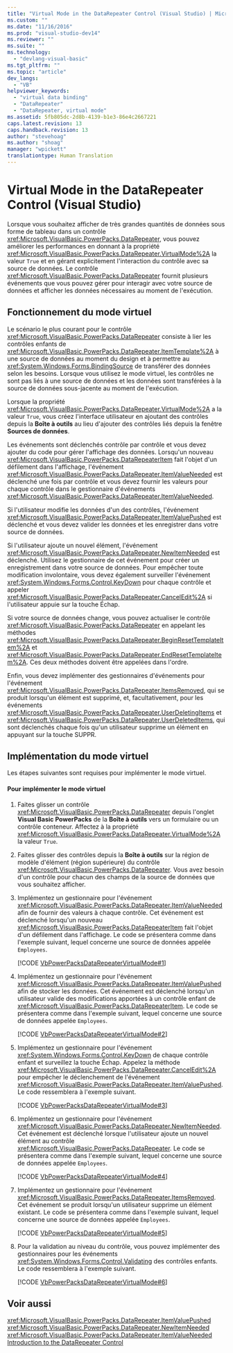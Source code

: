 ```yaml
---
title: "Virtual Mode in the DataRepeater Control (Visual Studio) | Microsoft Docs"
ms.custom: ""
ms.date: "11/16/2016"
ms.prod: "visual-studio-dev14"
ms.reviewer: ""
ms.suite: ""
ms.technology: 
  - "devlang-visual-basic"
ms.tgt_pltfrm: ""
ms.topic: "article"
dev_langs: 
  - "VB"
helpviewer_keywords: 
  - "virtual data binding"
  - "DataRepeater"
  - "DataRepeater, virtual mode"
ms.assetid: 5fb805dc-2d8b-4139-b1e3-86e4c2667221
caps.latest.revision: 13
caps.handback.revision: 13
author: "stevehoag"
ms.author: "shoag"
manager: "wpickett"
translationtype: Human Translation
---
```

# Virtual Mode in the DataRepeater Control (Visual Studio)
Lorsque vous souhaitez afficher de très grandes quantités de données sous forme de tableau dans un contrôle <xref:Microsoft.VisualBasic.PowerPacks.DataRepeater>, vous pouvez améliorer les performances en donnant à la propriété <xref:Microsoft.VisualBasic.PowerPacks.DataRepeater.VirtualMode%2A> la valeur `True` et en gérant explicitement l'interaction du contrôle avec sa source de données.  Le contrôle <xref:Microsoft.VisualBasic.PowerPacks.DataRepeater> fournit plusieurs événements que vous pouvez gérer pour interagir avec votre source de données et afficher les données nécessaires au moment de l'exécution.  
  
## Fonctionnement du mode virtuel  
 Le scénario le plus courant pour le contrôle <xref:Microsoft.VisualBasic.PowerPacks.DataRepeater> consiste à lier les contrôles enfants de <xref:Microsoft.VisualBasic.PowerPacks.DataRepeater.ItemTemplate%2A> à une source de données au moment du design et à permettre au <xref:System.Windows.Forms.BindingSource> de transférer des données selon les besoins.  Lorsque vous utilisez le mode virtuel, les contrôles ne sont pas liés à une source de données et les données sont transférées à la source de données sous\-jacente au moment de l'exécution.  
  
 Lorsque la propriété <xref:Microsoft.VisualBasic.PowerPacks.DataRepeater.VirtualMode%2A> a la valeur `True`, vous créez l'interface utilisateur en ajoutant des contrôles depuis la **Boîte à outils** au lieu d'ajouter des contrôles liés depuis la fenêtre **Sources de données**.  
  
 Les événements sont déclenchés contrôle par contrôle et vous devez ajouter du code pour gérer l'affichage des données.  Lorsqu'un nouveau <xref:Microsoft.VisualBasic.PowerPacks.DataRepeaterItem> fait l'objet d'un défilement dans l'affichage, l'événement <xref:Microsoft.VisualBasic.PowerPacks.DataRepeater.ItemValueNeeded> est déclenché une fois par contrôle et vous devez fournir les valeurs pour chaque contrôle dans le gestionnaire d'événements <xref:Microsoft.VisualBasic.PowerPacks.DataRepeater.ItemValueNeeded>.  
  
 Si l'utilisateur modifie les données d'un des contrôles, l'événement <xref:Microsoft.VisualBasic.PowerPacks.DataRepeater.ItemValuePushed> est déclenché et vous devez valider les données et les enregistrer dans votre source de données.  
  
 Si l'utilisateur ajoute un nouvel élément, l'événement <xref:Microsoft.VisualBasic.PowerPacks.DataRepeater.NewItemNeeded> est déclenché.  Utilisez le gestionnaire de cet événement pour créer un enregistrement dans votre source de données.  Pour empêcher toute modification involontaire, vous devez également surveiller l'événement <xref:System.Windows.Forms.Control.KeyDown> pour chaque contrôle et appeler <xref:Microsoft.VisualBasic.PowerPacks.DataRepeater.CancelEdit%2A> si l'utilisateur appuie sur la touche Échap.  
  
 Si votre source de données change, vous pouvez actualiser le contrôle <xref:Microsoft.VisualBasic.PowerPacks.DataRepeater> en appelant les méthodes <xref:Microsoft.VisualBasic.PowerPacks.DataRepeater.BeginResetTemplateItem%2A> et <xref:Microsoft.VisualBasic.PowerPacks.DataRepeater.EndResetTemplateItem%2A>.  Ces deux méthodes doivent être appelées dans l'ordre.  
  
 Enfin, vous devez implémenter des gestionnaires d'événements pour l'événement <xref:Microsoft.VisualBasic.PowerPacks.DataRepeater.ItemsRemoved>, qui se produit lorsqu'un élément est supprimé, et, facultativement, pour les événements <xref:Microsoft.VisualBasic.PowerPacks.DataRepeater.UserDeletingItems> et <xref:Microsoft.VisualBasic.PowerPacks.DataRepeater.UserDeletedItems>, qui sont déclenchés chaque fois qu'un utilisateur supprime un élément en appuyant sur la touche SUPPR.  
  
## Implémentation du mode virtuel  
 Les étapes suivantes sont requises pour implémenter le mode virtuel.  
  
#### Pour implémenter le mode virtuel  
  
1.  Faites glisser un contrôle <xref:Microsoft.VisualBasic.PowerPacks.DataRepeater> depuis l'onglet **Visual Basic PowerPacks** de la **Boîte à outils** vers un formulaire ou un contrôle conteneur.  Affectez à la propriété <xref:Microsoft.VisualBasic.PowerPacks.DataRepeater.VirtualMode%2A> la valeur `True`.  
  
2.  Faites glisser des contrôles depuis la **Boîte à outils** sur la région de modèle d'élément \(région supérieure\) du contrôle <xref:Microsoft.VisualBasic.PowerPacks.DataRepeater>.  Vous avez besoin d'un contrôle pour chacun des champs de la source de données que vous souhaitez afficher.  
  
3.  Implémentez un gestionnaire pour l'événement <xref:Microsoft.VisualBasic.PowerPacks.DataRepeater.ItemValueNeeded> afin de fournir des valeurs à chaque contrôle.  Cet événement est déclenché lorsqu'un nouveau <xref:Microsoft.VisualBasic.PowerPacks.DataRepeaterItem> fait l'objet d'un défilement dans l'affichage.  Le code se présentera comme dans l'exemple suivant, lequel concerne une source de données appelée `Employees`.  
  
     [!CODE [VbPowerPacksDataRepeaterVirtualMode#1](../CodeSnippet/VS_Snippets_VBCSharp/VbPowerPacksDataRepeaterVirtualMode#1)]  
  
4.  Implémentez un gestionnaire pour l'événement <xref:Microsoft.VisualBasic.PowerPacks.DataRepeater.ItemValuePushed> afin de stocker les données.  Cet événement est déclenché lorsqu'un utilisateur valide des modifications apportées à un contrôle enfant de <xref:Microsoft.VisualBasic.PowerPacks.DataRepeaterItem>.  Le code se présentera comme dans l'exemple suivant, lequel concerne une source de données appelée `Employees`.  
  
     [!CODE [VbPowerPacksDataRepeaterVirtualMode#2](../CodeSnippet/VS_Snippets_VBCSharp/VbPowerPacksDataRepeaterVirtualMode#2)]  
  
5.  Implémentez un gestionnaire pour l'événement <xref:System.Windows.Forms.Control.KeyDown> de chaque contrôle enfant et surveillez la touche Échap.  Appelez la méthode <xref:Microsoft.VisualBasic.PowerPacks.DataRepeater.CancelEdit%2A> pour empêcher le déclenchement de l'événement <xref:Microsoft.VisualBasic.PowerPacks.DataRepeater.ItemValuePushed>.  Le code ressemblera à l'exemple suivant.  
  
     [!CODE [VbPowerPacksDataRepeaterVirtualMode#3](../CodeSnippet/VS_Snippets_VBCSharp/VbPowerPacksDataRepeaterVirtualMode#3)]  
  
6.  Implémentez un gestionnaire pour l'événement <xref:Microsoft.VisualBasic.PowerPacks.DataRepeater.NewItemNeeded>.  Cet événement est déclenché lorsque l'utilisateur ajoute un nouvel élément au contrôle <xref:Microsoft.VisualBasic.PowerPacks.DataRepeater>.  Le code se présentera comme dans l'exemple suivant, lequel concerne une source de données appelée `Employees`.  
  
     [!CODE [VbPowerPacksDataRepeaterVirtualMode#4](../CodeSnippet/VS_Snippets_VBCSharp/VbPowerPacksDataRepeaterVirtualMode#4)]  
  
7.  Implémentez un gestionnaire pour l'événement <xref:Microsoft.VisualBasic.PowerPacks.DataRepeater.ItemsRemoved>.  Cet événement se produit lorsqu'un utilisateur supprime un élément existant.  Le code se présentera comme dans l'exemple suivant, lequel concerne une source de données appelée `Employees`.  
  
     [!CODE [VbPowerPacksDataRepeaterVirtualMode#5](../CodeSnippet/VS_Snippets_VBCSharp/VbPowerPacksDataRepeaterVirtualMode#5)]  
  
8.  Pour la validation au niveau du contrôle, vous pouvez implémenter des gestionnaires pour les événements <xref:System.Windows.Forms.Control.Validating> des contrôles enfants.  Le code ressemblera à l'exemple suivant.  
  
     [!CODE [VbPowerPacksDataRepeaterVirtualMode#6](../CodeSnippet/VS_Snippets_VBCSharp/VbPowerPacksDataRepeaterVirtualMode#6)]  
  
## Voir aussi  
 <xref:Microsoft.VisualBasic.PowerPacks.DataRepeater.ItemValuePushed>   
 <xref:Microsoft.VisualBasic.PowerPacks.DataRepeater.NewItemNeeded>   
 <xref:Microsoft.VisualBasic.PowerPacks.DataRepeater.ItemValueNeeded>   
 [Introduction to the DataRepeater Control](../../../visual-basic/developing-apps/windows-forms/introduction-to-the-datarepeater-control-visual-studio.md)